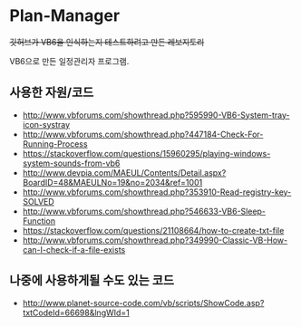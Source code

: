 # Plan-Manager
~~깃허브가 VB6을 인식하는지 테스트하려고 만든 레보지토리~~

VB6으로 만든 일정관리자 프로그램.

## 사용한 자원/코드
- http://www.vbforums.com/showthread.php?595990-VB6-System-tray-icon-systray
- http://www.vbforums.com/showthread.php?447184-Check-For-Running-Process
- https://stackoverflow.com/questions/15960295/playing-windows-system-sounds-from-vb6
- http://www.devpia.com/MAEUL/Contents/Detail.aspx?BoardID=48&MAEULNo=19&no=2034&ref=1001
- http://www.vbforums.com/showthread.php?353910-Read-registry-key-SOLVED
- http://www.vbforums.com/showthread.php?546633-VB6-Sleep-Function
- https://stackoverflow.com/questions/21108664/how-to-create-txt-file
- http://www.vbforums.com/showthread.php?349990-Classic-VB-How-can-I-check-if-a-file-exists

## 나중에 사용하게될 수도 있는 코드
- http://www.planet-source-code.com/vb/scripts/ShowCode.asp?txtCodeId=66698&lngWId=1
